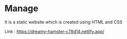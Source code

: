 # Manage
It is a static website which is created using HTML and CSS 

Link : https://dreamy-hamster-c78d14.netlify.app/
